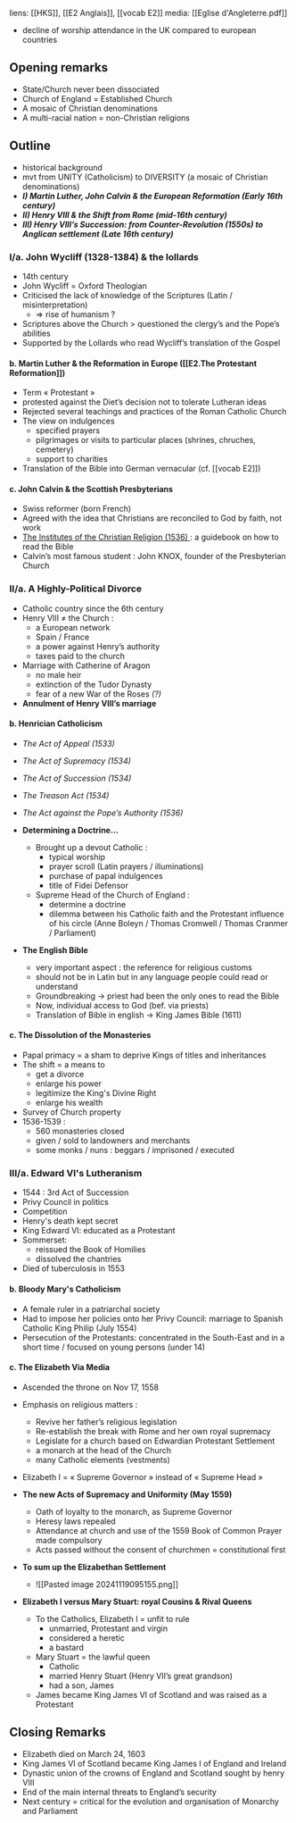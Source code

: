 liens: [[HKS]], [[E2 Anglais]], [[vocab E2]]
media: [[Eglise d'Angleterre.pdf]]

- decline of worship attendance in the UK compared to european countries

## Opening remarks
- State/Church never been dissociated
- Church of England = Established Church
- A mosaic of Christian denominations
- A multi-racial nation = non-Christian religions


## Outline
- historical background
- mvt from UNITY (Catholicism) to DIVERSITY (a mosaic of Christian denominations)
- ***I) Martin Luther, John Calvin & the European Reformation (Early 16th century)***
- ***II) Henry VIII & the Shift from Rome (mid-16th century)***
- ***III) Henry VIII’s Succession: from Counter-Revolution (1550s) to Anglican settlement (Late 16th century)***


### I/a. John Wycliff (1328-1384) & the lollards
- 14th century 
- John Wycliff = Oxford Theologian
- Criticised the lack of knowledge of the Scriptures (Latin / misinterpretation) 
	- => rise of humanism ?
- Scriptures above the Church > questioned the clergy’s and the Pope’s abilities
- Supported by the Lollards who read Wycliff’s translation of the Gospel

#### b. Martin Luther & the Reformation in Europe ([[E2.The Protestant Reformation]])
- Term « Protestant »
- protested against the Diet’s decision not to tolerate Lutheran ideas
- Rejected several teachings and practices of the Roman Catholic Church
- The view on indulgences
	- specified prayers
	- pilgrimages or visits to particular places (shrines, chruches, cemetery)
	- support to charities
- Translation of the Bible into German vernacular (cf. [[vocab E2]])

#### c. John Calvin & the Scottish Presbyterians
- Swiss reformer (born French)
- Agreed with the idea that Christians are reconciled to God by faith, not work
- <u>The Institutes of the Christian Religion (1536) </u> : a guidebook on how to read the Bible
- Calvin’s most famous student : John KNOX, founder of the Presbyterian Church

### II/a. A Highly-Political Divorce
- Catholic country since the 6th century
- Henry VIII ≠ the Church :
	- a European network
	- Spain / France
	- a power against Henry’s authority
	- taxes paid to the church
- Marriage with Catherine of Aragon
	- no male heir
	- extinction of the Tudor Dynasty
	- fear of a new War of the Roses *(?)*
- **Annulment of Henry VIII’s marriage**

#### b. Henrician Catholicism
- *The Act of Appeal (1533)*
- *The Act of Supremacy (1534)*
- *The Act of Succession (1534)*
- *The Treason Act (1534)*
- *The Act against the Pope’s Authority (1536)*

- **Determining a Doctrine…**
	- Brought up a devout Catholic :
		- typical worship
		- prayer scroll (Latin prayers / illuminations)
		- purchase of papal indulgences
		- title of Fidei Defensor
	- Supreme Head of the Church of England :
		- determine a doctrine
		- dilemma between his Catholic faith and the Protestant influence of his circle (Anne Boleyn / Thomas Cromwell / Thomas Cranmer / Parliament)
- **The English Bible**
	- very important aspect : the reference for religious customs
	- should not be in Latin but in any language people could read or understand
	- Groundbreaking -> priest had been the only ones to read the Bible
	- Now, individual access to God (bef. via priests)
	- Translation of Bible in english -> King James Bible (1611)
	
#### c. The Dissolution of the Monasteries
- Papal primacy = a sham to deprive Kings of titles and inheritances
- The shift = a means to
	- get a divorce
	- enlarge his power
	- legitimize the King's Divine Right
	- enlarge his wealth
- Survey of Church property
- 1536-1539 : 
	- 560 monasteries closed 
	- given / sold to landowners and merchants 
	- some monks / nuns : beggars / imprisoned / executed

### III/a. Edward VI's Lutheranism
- 1544 : 3rd Act of Succession
- Privy Council in politics 
- Competition
- Henry's death kept secret
- King Edward VI: educated as a Protestant
- Sommerset:
	- reissued the Book of Homilies
	- dissolved the chantries
- Died of tuberculosis in 1553

#### b. Bloody Mary's Catholicism
- A female ruler in a patriarchal society
- Had to impose her policies onto her Privy Council: marriage to Spanish Catholic King Philip (July 1554)
- Persecution of the Protestants: concentrated in the South-East and in a short time / focused on young persons (under 14) 

#### c. The Elizabeth Via Media
- Ascended the throne on Nov 17, 1558
- Emphasis on religious matters :
	- Revive her father’s religious legislation
	- Re-establish the break with Rome and her own royal supremacy
	- Legislate for a church based on Edwardian Protestant Settlement
	- a monarch at the head of the Church
	- many Catholic elements (vestments)
- Elizabeth I = « Supreme Governor » instead of « Supreme Head »

- **The new Acts of Supremacy and Uniformity (May 1559)**
	- Oath of loyalty to the monarch, as Supreme Governor
	- Heresy laws repealed
	- Attendance at church and use of the 1559 Book of Common Prayer made compulsory 
	- Acts passed without the consent of churchmen = constitutional first

- **To sum up the Elizabethan Settlement**
	- ![[Pasted image 20241119095155.png]] 
- **Elizabeth I versus Mary Stuart: royal Cousins & Rival Queens**
	- To the Catholics, Elizabeth I = unfit to rule
		- unmarried, Protestant and virgin 
		- considered a heretic
		- a bastard
	- Mary Stuart = the lawful queen
		- Catholic
		- married Henry Stuart (Henry VII’s great grandson)
		- had a son, James
	- James became King James VI of Scotland and was raised as a Protestant

## Closing Remarks
- Elizabeth died on March 24, 1603 
- King James VI of Scotland became King James I of England and Ireland
- Dynastic union of the crowns of England and Scotland sought by henry VIII 
- End of the main internal threats to England’s security 
- Next century = critical for the evolution and organisation of Monarchy and Parliament 


